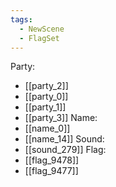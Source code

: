 ```yaml
---
tags:
  - NewScene
  - FlagSet
---
```

Party:
- [[party_2]]
- [[party_0]]
- [[party_1]]
- [[party_3]]
Name:
- [[name_0]]
- [[name_14]]
Sound:
- [[sound_279]]
Flag:
- [[flag_9478]]
- [[flag_9477]]

